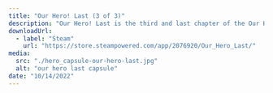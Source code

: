 ```yaml
---
title: "Our Hero! Last (3 of 3)"
description: "Our Hero! Last is the third and last chapter of the Our Hero! saga. Ourhero, Tay and Fury start a journey to find out explanations and it is so they find themselves thrown in a completely new world."
downloadUrl:
  - label: "Steam"
    url: "https://store.steampowered.com/app/2076920/Our_Hero_Last/"
media:
  src: "./hero_capsule-our-hero-last.jpg"
  alt: "our hero last capsule"
date: "10/14/2022"
---
```


